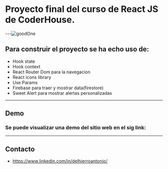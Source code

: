 # Proyecto final del curso de React JS de **CoderHouse**.
---![goodOne](https://user-images.githubusercontent.com/84250984/196730484-87259f96-c168-4c11-b483-f439b125b985.gif)

## Para construir el proyecto se ha echo uso de:
- Hook state
- Hook context
- React Router Dom para la navegacion
- React icons library
- Use Params
- Firebase para traer y mostrar data(firestore)
- Sweet Alert para mostrar alertas personalizadas
---
## Demo
### Se puede visualizar una **demo** del sitio web en el sig link: 
---
## Contacto
- https://www.linkedin.com/in/delhierroantonio/
